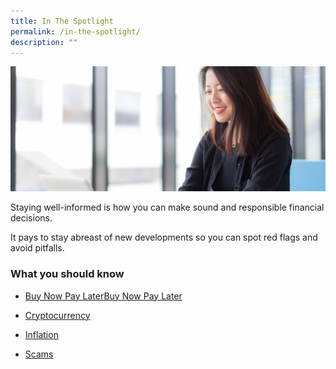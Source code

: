 ```yaml
---
title: In The Spotlight
permalink: /in-the-spotlight/
description: ""
---
```

![In the Spotlight](/images/In%20The%20Spotlight/in%20the%20spotlight%20landing%20pic.jfif)

Staying well-informed is how you can make sound and responsible financial decisions. 

It pays to stay abreast of new developments so you can spot red flags and avoid pitfalls.

### What you should know

* [Buy Now Pay Later](/buy-now-pay-later/3-traps-to-avoid-when-you-go-shopping/)[Buy Now Pay Later](/buy-now-pay-later)

* [Cryptocurrency](/risks-of-cryptocurrencies-initial-coin-offerings-and-other-digital-tokens/)

* [Inflation](/what-is-inflation/)

* [Scams](/scams/)